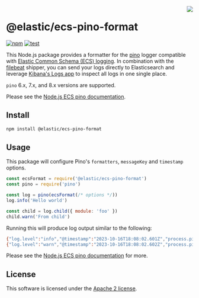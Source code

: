 <img align="right" width="auto" height="auto" src="https://www.elastic.co/static-res/images/elastic-logo-200.png">

# @elastic/ecs-pino-format

[![npm](https://img.shields.io/npm/v/@elastic/ecs-pino-format.svg)](https://www.npmjs.com/package/@elastic/ecs-pino-format)
[![test](https://github.com/elastic/ecs-logging-nodejs/actions/workflows/test.yml/badge.svg)](https://github.com/elastic/ecs-logging-nodejs/actions/workflows/test.yml)

This Node.js package provides a formatter for the [pino](https://getpino.io/)
logger compatible with [Elastic Common Schema (ECS) logging](https://www.elastic.co/guide/en/ecs/current/index.html).
In combination with the [filebeat](https://www.elastic.co/products/beats/filebeat)
shipper, you can send your logs directly to Elasticsearch and leverage
[Kibana's Logs app](https://www.elastic.co/guide/en/observability/current/monitor-logs.html)
to inspect all logs in one single place.

`pino` 6.x, 7.x, and 8.x versions are supported.

Please see the [Node.js ECS pino documentation](https://www.elastic.co/guide/en/ecs-logging/nodejs/current/pino.html).


## Install

```sh
npm install @elastic/ecs-pino-format
```

## Usage

This package will configure Pino's `formatters`, `messageKey` and `timestamp` options.

```js
const ecsFormat = require('@elastic/ecs-pino-format')
const pino = require('pino')

const log = pino(ecsFormat(/* options */))
log.info('Hello world')

const child = log.child({ module: 'foo' })
child.warn('From child')
```

Running this will produce log output similar to the following:

```sh
{"log.level":"info","@timestamp":"2023-10-16T18:08:02.601Z","process.pid":74325,"host.hostname":"pink.local","ecs.version":"8.10.0","message":"Hello world"}
{"log.level":"warn","@timestamp":"2023-10-16T18:08:02.602Z","process.pid":74325,"host.hostname":"pink.local","ecs.version":"8.10.0","module":"foo","message":"From child"}
```

Please see the [Node.js ECS pino documentation](https://www.elastic.co/guide/en/ecs-logging/nodejs/current/pino.html) for more.

## License

This software is licensed under the [Apache 2 license](./LICENSE).
